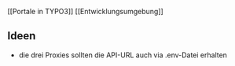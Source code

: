 [[Portale in TYPO3]]
[[Entwicklungsumgebung]]

## Ideen
- die drei Proxies sollten die API-URL auch via .env-Datei erhalten
